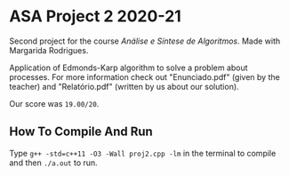 # ASA Project 2 2020-21
Second project for the course *Análise e Síntese de Algoritmos*. Made with Margarida Rodrigues.

Application of Edmonds-Karp algorithm to solve a problem about processes. For more information check out "Enunciado.pdf" (given by the teacher) and "Relatório.pdf" (written by us about our solution).

Our score was `19.00/20`.

## How To Compile And Run
Type `g++ -std=c++11 -O3 -Wall proj2.cpp -lm` in the terminal to compile and then `./a.out` to run.
